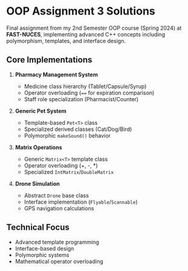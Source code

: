 # OOP Assignment 3 Solutions

Final assignment from my 2nd Semester OOP course (Spring 2024) at **FAST-NUCES**, implementing advanced C++ concepts including polymorphism, templates, and interface design.

## Core Implementations

1. **Pharmacy Management System**
   - Medicine class hierarchy (Tablet/Capsule/Syrup)
   - Operator overloading (`==` for expiration comparison)
   - Staff role specialization (Pharmacist/Counter)

2. **Generic Pet System**
   - Template-based `Pet<T>` class
   - Specialized derived classes (Cat/Dog/Bird)
   - Polymorphic `makeSound()` behavior

3. **Matrix Operations**
   - Generic `Matrix<T>` template class
   - Operator overloading (+, -, *)
   - Specialized `IntMatrix`/`DoubleMatrix`

4. **Drone Simulation**
   - Abstract `Drone` base class
   - Interface implementation (`Flyable`/`Scannable`)
   - GPS navigation calculations

## Technical Focus
- Advanced template programming
- Interface-based design
- Polymorphic systems
- Mathematical operator overloading
